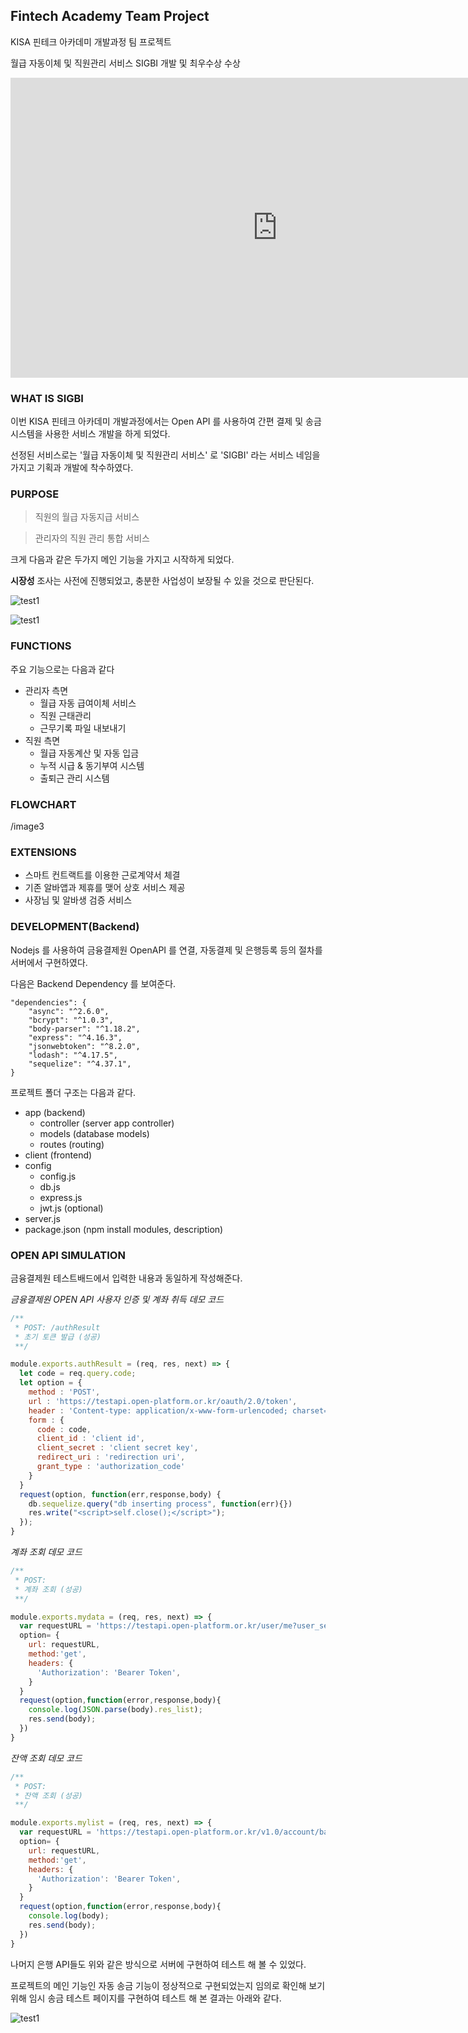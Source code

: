 ## Fintech Academy Team Project

KISA 핀테크 아카데미 개발과정 팀 프로젝트

월급 자동이체 및 직원관리 서비스 SIGBI 개발 및 최우수상 수상

<!-- more -->

<iframe width="853" height="480" src="https://www.youtube.com/embed/ECDCV55sIlM" frameborder="0" allow="accelerometer; autoplay; encrypted-media; gyroscope; picture-in-picture" allowfullscreen></iframe>

### WHAT IS SIGBI

이번 KISA 핀테크 아카데미 개발과정에서는 Open API 를 사용하여 간편 결제 및 송금 시스템을 사용한 서비스 개발을 하게 되었다.

선정된 서비스로는 '월급 자동이체 및 직원관리 서비스' 로 'SIGBI' 라는 서비스 네임을 가지고 기획과 개발에 착수하였다.



### PURPOSE

> 직원의 월급 자동지급 서비스

> 관리자의 직원 관리 통합 서비스

크게 다음과 같은 두가지 메인 기능을 가지고 시작하게 되었다.

**시장성** 조사는 사전에 진행되었고, 충분한 사업성이 보장될 수 있을 것으로 판단된다.



![test1](src/1.png)

![test1](src/2.png)



### FUNCTIONS

주요 기능으로는 다음과 같다

- 관리자 측면
  - 월급 자동 급여이체 서비스
  - 직원 근태관리
  - 근무기록 파일 내보내기
- 직원 측면
  - 월급 자동계산 및 자동 입금
  - 누적 시급 & 동기부여 시스템
  - 출퇴근 관리 시스템

### FLOWCHART

/image3



### EXTENSIONS

- 스마트 컨트랙트를 이용한 근로계약서 체결
- 기존 알바앱과 제휴를 맺어 상호 서비스 제공
- 사장님 및 알바생 검증 서비스



### DEVELOPMENT(Backend)

Nodejs 를 사용하여 금융결제원 OpenAPI 를 연결, 자동결제 및 은행등록 등의 절차를 서버에서 구현하였다.

다음은 Backend Dependency 를 보여준다.

```
"dependencies": {
    "async": "^2.6.0",
    "bcrypt": "^1.0.3",
    "body-parser": "^1.18.2",
    "express": "^4.16.3",
    "jsonwebtoken": "^8.2.0",
    "lodash": "^4.17.5",
    "sequelize": "^4.37.1",
}
```



프로젝트 폴더 구조는 다음과 같다.

- app (backend)
  - controller (server app controller)
  - models (database models)
  - routes (routing)
- client (frontend)
- config
  - config.js
  - db.js
  - express.js
  - jwt.js (optional)
- server.js
- package.json (npm install modules, description)



### OPEN API SIMULATION

금융결제원 테스트배드에서 입력한 내용과 동일하게 작성해준다.



*금융결제원 OPEN API 사용자 인증 및 계좌 취득 데모 코드*

```javascript
/**
 * POST: /authResult
 * 초기 토큰 발급 (성공)
 **/

module.exports.authResult = (req, res, next) => {
  let code = req.query.code;
  let option = {
    method : 'POST',
    url : 'https://testapi.open-platform.or.kr/oauth/2.0/token',
    header : 'Content-type: application/x-www-form-urlencoded; charset=UTF-8',
    form : {
      code : code,
      client_id : 'client id',
      client_secret : 'client secret key',
      redirect_uri : 'redirection uri',
      grant_type : 'authorization_code'
    }
  }
  request(option, function(err,response,body) {
    db.sequelize.query("db inserting process", function(err){})
    res.write("<script>self.close();</script>");
  });
}
```



*계좌 조회 데모 코드*

```javascript
/**
 * POST:
 * 계좌 조회 (성공)
 **/

module.exports.mydata = (req, res, next) => {
  var requestURL = 'https://testapi.open-platform.or.kr/user/me?user_seq_no=userNumber';
  option= {
    url: requestURL,
    method:'get',
    headers: {
      'Authorization': 'Bearer Token',
    }
  }
  request(option,function(error,response,body){
    console.log(JSON.parse(body).res_list);
    res.send(body);
  })
}
```



*잔액 조회 데모 코드*

```javascript
/**
 * POST:
 * 잔액 조회 (성공)
 **/

module.exports.mylist = (req, res, next) => {
  var requestURL = 'https://testapi.open-platform.or.kr/v1.0/account/balance?fintech_use_num=fintechNum&tran_dtime=tranDtime';
  option= {
    url: requestURL,
    method:'get',
    headers: {
      'Authorization': 'Bearer Token',
    }
  }
  request(option,function(error,response,body){
    console.log(body);
    res.send(body);
  })
}
```



나머지 은행 API들도 위와 같은 방식으로 서버에 구현하여 테스트 해 볼 수 있었다.

프로젝트의 메인 기능인 자동 송금 기능이 정상적으로 구현되었는지 임의로 확인해 보기 위해 임시 송금 테스트 페이지를 구현하여 테스트 해 본 결과는 아래와 같다.

![test1](src/3.png)